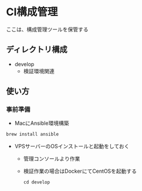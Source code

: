 
# CI構成管理

ここは、構成管理ツールを保管する

## ディレクトリ構成

- develop
    - 検証環境関連


## 使い方

### 事前準備

- MacにAnsible環境構築

```bash
brew install ansible
```

- VPSサーバーのOSインストールと起動をしておく
    - 管理コンソールより作業
    - 検証作業の場合はDockerにてCentOSを起動する

        ```
        cd develop

        ```






